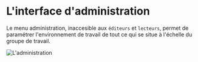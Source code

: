 # L'interface d'administration

Le menu administration, inaccesible aux `éditeurs` et `lecteurs`, permet de paramétrer l'environnement de travail de tout ce qui se situe à l'échelle du groupe de travail.

![L'administration](/fr/images/adm_tour_menus.gif "Les menus de l'administration d'Isogeo")
